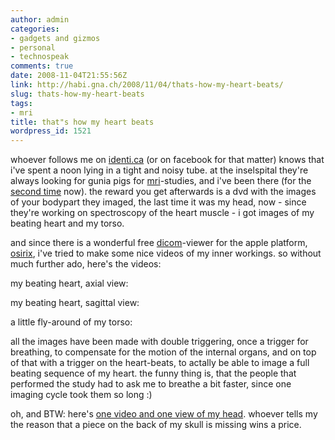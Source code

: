 ```yaml
---
author: admin
categories:
- gadgets and gizmos
- personal
- technospeak
comments: true
date: 2008-11-04T21:55:56Z
link: http://habi.gna.ch/2008/11/04/thats-how-my-heart-beats/
slug: thats-how-my-heart-beats
tags:
- mri
title: that"s how my heart beats
wordpress_id: 1521
---
```


whoever follows me on [identi.ca](http://identi.ca/notice/878390) (or on facebook for that matter) knows that i've spent a noon lying in a tight and noisy tube. at the inselspital they're always looking for gunia pigs for [mri](http://en.wikipedia.org/wiki/MRI)-studies, and i've been there (for the [second time](http://flickr.com/photos/habi/2071160155/) now). the reward you get afterwards is a dvd with the images of your bodypart they imaged, the last time it was my head, now - since they're working on spectroscopy of the heart muscle - i got images of my beating heart and my torso.




and since there is a wonderful free [dicom](http://en.wikipedia.org/wiki/Dicom)-viewer for the apple platform, [osirix](http://www.osirix-viewer.com/), i've tried to make some nice videos of my inner workings. so without much further ado, here's the videos:




my beating heart, axial view:







my beating heart, sagittal view:







a little fly-around of my torso:







all the images have been made with double triggering, once a trigger for breathing, to compensate for the motion of the internal organs, and on top of that with a trigger on the heart-beats, to actally be able to image a full beating sequence of my heart. the funny thing is, that the people that performed the study had to ask me to breathe a bit faster, since one imaging cycle took them so long :)




oh, and BTW: here's [one video and one view of my head](http://flickr.com/photos/habi/tags/head/). whoever tells my the reason that a piece on the back of my skull is missing wins a price.
